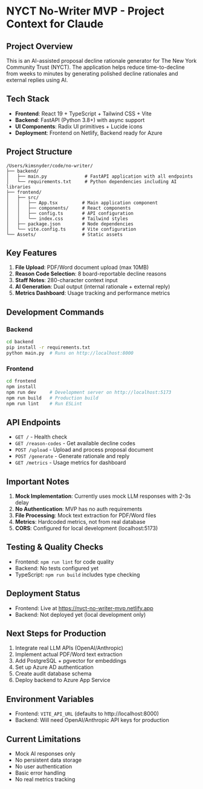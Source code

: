 # NYCT No-Writer MVP - Project Context for Claude

## Project Overview
This is an AI-assisted proposal decline rationale generator for The New York Community Trust (NYCT). The application helps reduce time-to-decline from weeks to minutes by generating polished decline rationales and external replies using AI.

## Tech Stack
- **Frontend**: React 19 + TypeScript + Tailwind CSS + Vite
- **Backend**: FastAPI (Python 3.8+) with async support
- **UI Components**: Radix UI primitives + Lucide icons
- **Deployment**: Frontend on Netlify, Backend ready for Azure

## Project Structure
```
/Users/kimsnyder/code/no-writer/
├── backend/
│   ├── main.py              # FastAPI application with all endpoints
│   └── requirements.txt     # Python dependencies including AI libraries
├── frontend/
│   ├── src/
│   │   ├── App.tsx         # Main application component
│   │   ├── components/     # React components
│   │   ├── config.ts       # API configuration
│   │   └── index.css       # Tailwind styles
│   ├── package.json        # Node dependencies
│   └── vite.config.ts      # Vite configuration
└── Assets/                 # Static assets
```

## Key Features
1. **File Upload**: PDF/Word document upload (max 10MB)
2. **Reason Code Selection**: 8 board-reportable decline reasons
3. **Staff Notes**: 280-character context input
4. **AI Generation**: Dual output (internal rationale + external reply)
5. **Metrics Dashboard**: Usage tracking and performance metrics

## Development Commands

### Backend
```bash
cd backend
pip install -r requirements.txt
python main.py  # Runs on http://localhost:8000
```

### Frontend
```bash
cd frontend
npm install
npm run dev     # Development server on http://localhost:5173
npm run build   # Production build
npm run lint    # Run ESLint
```

## API Endpoints
- `GET /` - Health check
- `GET /reason-codes` - Get available decline codes
- `POST /upload` - Upload and process proposal document
- `POST /generate` - Generate rationale and reply
- `GET /metrics` - Usage metrics for dashboard

## Important Notes
1. **Mock Implementation**: Currently uses mock LLM responses with 2-3s delay
2. **No Authentication**: MVP has no auth requirements
3. **File Processing**: Mock text extraction for PDF/Word files
4. **Metrics**: Hardcoded metrics, not from real database
5. **CORS**: Configured for local development (localhost:5173)

## Testing & Quality Checks
- Frontend: `npm run lint` for code quality
- Backend: No tests configured yet
- TypeScript: `npm run build` includes type checking

## Deployment Status
- Frontend: Live at https://nyct-no-writer-mvp.netlify.app
- Backend: Not deployed yet (local development only)

## Next Steps for Production
1. Integrate real LLM APIs (OpenAI/Anthropic)
2. Implement actual PDF/Word text extraction
3. Add PostgreSQL + pgvector for embeddings
4. Set up Azure AD authentication
5. Create audit database schema
6. Deploy backend to Azure App Service

## Environment Variables
- Frontend: `VITE_API_URL` (defaults to http://localhost:8000)
- Backend: Will need OpenAI/Anthropic API keys for production

## Current Limitations
- Mock AI responses only
- No persistent data storage
- No user authentication
- Basic error handling
- No real metrics tracking
